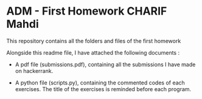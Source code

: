 # ADM - First Homework CHARIF Mahdi
 This repository contains all the folders and files of the first homework

Alongside this readme file, I have attached the following documents :

- A pdf file (submissions.pdf), containing all the submissions I have made on hackerrank.

- A python file (scripts.py), containing the commented codes of each exercises. The title of the exercises is reminded before each program.
